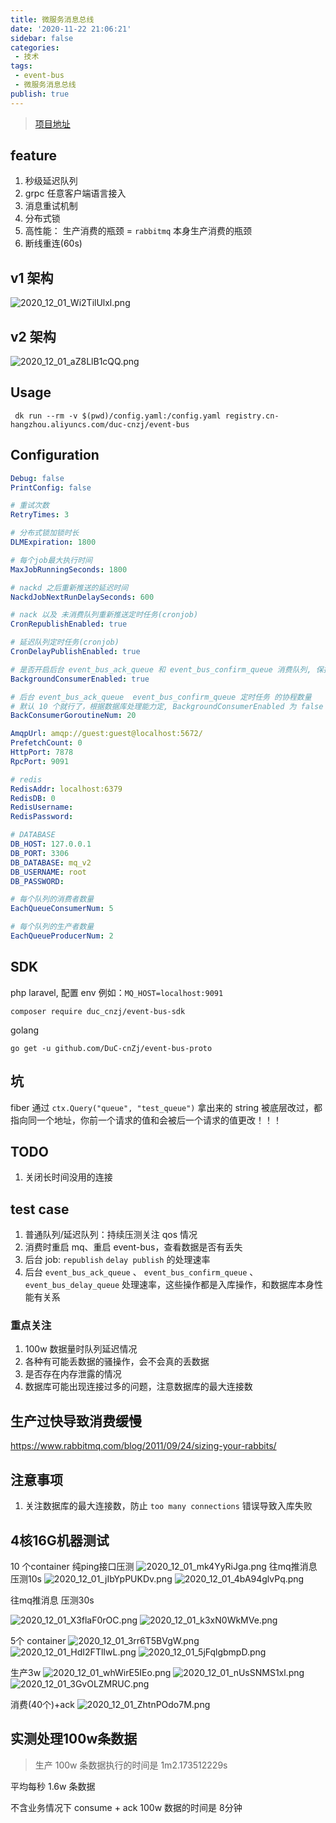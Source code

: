 ```yaml
---
title: 微服务消息总线
date: '2020-11-22 21:06:21'
sidebar: false
categories:
 - 技术
tags:
 - event-bus
 - 微服务消息总线
publish: true
---
```


> [项目地址](https://github.com/DuC-cnZj/event-bus)

## feature

1. 秒级延迟队列
2. grpc 任意客户端语言接入
3. 消息重试机制
4. 分布式锁
5. 高性能： 生产消费的瓶颈 = `rabbitmq` 本身生产消费的瓶颈
6. 断线重连(60s)

## v1 架构

![2020_12_01_Wi2TilUlxl.png](../images/2020_12_01_Wi2TilUlxl.png)

## v2 架构

![2020_12_01_aZ8LlB1cQQ.png](../images/2020_12_01_aZ8LlB1cQQ.png)

## Usage

```shell script
 dk run --rm -v $(pwd)/config.yaml:/config.yaml registry.cn-hangzhou.aliyuncs.com/duc-cnzj/event-bus
```

## Configuration

```yaml
Debug: false
PrintConfig: false

# 重试次数
RetryTimes: 3

# 分布式锁加锁时长
DLMExpiration: 1800

# 每个job最大执行时间
MaxJobRunningSeconds: 1800

# nackd 之后重新推送的延迟时间
NackdJobNextRunDelaySeconds: 600

# nack 以及 未消费队列重新推送定时任务(cronjob)
CronRepublishEnabled: true

# 延迟队列定时任务(cronjob)
CronDelayPublishEnabled: true

# 是否开启后台 event_bus_ack_queue 和 event_bus_confirm_queue 消费队列, 保持默认 `true` 就行
BackgroundConsumerEnabled: true

# 后台 event_bus_ack_queue  event_bus_confirm_queue 定时任务 的协程数量
# 默认 10 个就行了，根据数据库处理能力定, BackgroundConsumerEnabled 为 false 不执行
BackConsumerGoroutineNum: 20

AmqpUrl: amqp://guest:guest@localhost:5672/
PrefetchCount: 0
HttpPort: 7878
RpcPort: 9091

# redis
RedisAddr: localhost:6379
RedisDB: 0
RedisUsername:
RedisPassword:

# DATABASE
DB_HOST: 127.0.0.1
DB_PORT: 3306
DB_DATABASE: mq_v2
DB_USERNAME: root
DB_PASSWORD:

# 每个队列的消费者数量
EachQueueConsumerNum: 5

# 每个队列的生产者数量
EachQueueProducerNum: 2
```

## SDK

php laravel, 配置 env 例如：`MQ_HOST=localhost:9091`
```shell script
composer require duc_cnzj/event-bus-sdk
```

golang
```shell script
go get -u github.com/DuC-cnZj/event-bus-proto
```

## 坑

fiber 通过 `ctx.Query("queue", "test_queue")` 拿出来的 string 被底层改过，都指向同一个地址，你前一个请求的值和会被后一个请求的值更改！！！

## TODO

1. 关闭长时间没用的连接

## test case

1. 普通队列/延迟队列：持续压测关注 qos 情况
2. 消费时重启 mq、重启 event-bus，查看数据是否有丢失
3. 后台 job: `republish` `delay publish` 的处理速率
4. 后台 `event_bus_ack_queue` 、 `event_bus_confirm_queue` 、`event_bus_delay_queue` 处理速率，这些操作都是入库操作，和数据库本身性能有关系

### 重点关注

1. 100w 数据量时队列延迟情况
2. 各种有可能丢数据的骚操作，会不会真的丢数据
3. 是否存在内存泄露的情况
4. 数据库可能出现连接过多的问题，注意数据库的最大连接数

## 生产过快导致消费缓慢

https://www.rabbitmq.com/blog/2011/09/24/sizing-your-rabbits/

## 注意事项

1. 关注数据库的最大连接数，防止 `too many connections` 错误导致入库失败 

## 4核16G机器测试

10 个container
纯ping接口压测
![2020_12_01_mk4YyRiJga.png](../images/2020_12_01_mk4YyRiJga.png)
往mq推消息 压测10s
![2020_12_01_jIbYpPUKDv.png](../images/2020_12_01_jIbYpPUKDv.png)
![2020_12_01_4bA94glvPq.png](../images/2020_12_01_4bA94glvPq.png)

往mq推消息 压测30s

![2020_12_01_X3flaF0rOC.png](../images/2020_12_01_X3flaF0rOC.png)
![2020_12_01_k3xN0WkMVe.png](../images/2020_12_01_k3xN0WkMVe.png)

5个 container
![2020_12_01_3rr6T5BVgW.png](../images/2020_12_01_3rr6T5BVgW.png)
![2020_12_01_HdI2FTlIwL.png](../images/2020_12_01_HdI2FTlIwL.png)
![2020_12_01_5jFqlgbmpD.png](../images/2020_12_01_5jFqlgbmpD.png)

生产3w
![2020_12_01_whWirE5IEo.png](../images/2020_12_01_whWirE5IEo.png)
![2020_12_01_nUsSNMS1xl.png](../images/2020_12_01_nUsSNMS1xl.png)
![2020_12_01_3GvOLZMRUC.png](../images/2020_12_01_3GvOLZMRUC.png)

消费(40个)+ack
![2020_12_01_ZhtnPOdo7M.png](../images/2020_12_01_ZhtnPOdo7M.png)

## 实测处理100w条数据

>  生产 100w 条数据执行的时间是 1m2.173512229s


平均每秒 1.6w 条数据

不含业务情况下 consume + ack  100w 数据的时间是 8分钟